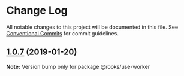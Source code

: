 # Change Log

All notable changes to this project will be documented in this file.
See [Conventional Commits](https://conventionalcommits.org) for commit guidelines.

## [1.0.7](https://github.com/imbhargav5/rooks/compare/@rooks/use-worker@1.0.6...@rooks/use-worker@1.0.7) (2019-01-20)

**Note:** Version bump only for package @rooks/use-worker
